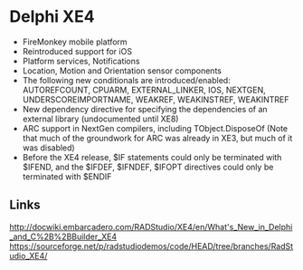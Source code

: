 # Delphi XE4

- FireMonkey mobile platform
- Reintroduced support for iOS
- Platform services, Notifications
- Location, Motion and Orientation sensor components
- The following new conditionals are introduced/enabled: AUTOREFCOUNT, CPUARM, EXTERNAL_LINKER, IOS, NEXTGEN, UNDERSCOREIMPORTNAME, WEAKREF, WEAKINSTREF, WEAKINTREF
- New dependency directive for specifying the dependencies of an external library (undocumented until XE8)
- ARC support in NextGen compilers, including TObject.DisposeOf (Note that much of the groundwork for ARC was already in XE3, but much of it was disabled)
- Before the XE4 release, $IF statements could only be terminated with $IFEND, and the $IFDEF, $IFNDEF, $IFOPT directives could only be terminated with $ENDIF

## Links

http://docwiki.embarcadero.com/RADStudio/XE4/en/What's_New_in_Delphi_and_C%2B%2BBuilder_XE4
https://sourceforge.net/p/radstudiodemos/code/HEAD/tree/branches/RadStudio_XE4/
